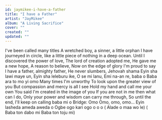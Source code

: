 ```yaml
---
id: jaymikee-i-have-a-father
title: "I have a Father"
artist: "JayMikee"
album: "A Living Sacrifice"
cover: ""
created: ""
updated: ""
---
```


I've been called many titles
A wretched boy, a sinner,
a little orphan
I have journeyed in circle, like a little piece of
nothing in a deep ocean.
 Until I discovered the power of love,
The lord of creation adopted me,  He gave me a new hope,
A reason to believe,
Now on the edge of glory
 I'm proud to say
I have a father, almighty father, He never slumbers,
Jehovah shama
 Eyin sha lawi maye un,
Eyin sha leleburu
ike,
O se mi lanu, Emi na-an re, baba o Baba ara to mo yi omo
 Many times I'm unworthy
 To look upon the greater view of you
But compassion and mercy is all I see Hold my hand and call me your
own
 You said I'm created in the image of you
 If you are not in me
then what can I do,
 Only your power and wisdom can carry me through,
So until the end, I'll keep on calling baba mi o
Bridge: Omo Omo, omo, omo...
Eyin lasheda ameda aweda o Ogbe ogo kari ogo o o o (
Alade o maa wo le) (
Baba ton dabo mi Baba ton toju mi)